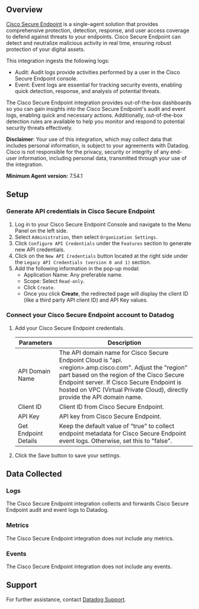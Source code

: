 ## Overview

[Cisco Secure Endpoint][1] is a single-agent solution that provides comprehensive protection, detection, response, and user access coverage to defend against threats to your endpoints. Cisco Secure Endpoint can detect and neutralize malicious activity in real time, ensuring robust protection of your digital assets.

This integration ingests the following logs:
- Audit: Audit logs provide activities performed by a user in the Cisco Secure Endpoint console.
- Event: Event logs are essential for tracking security events, enabling quick detection, response, and analysis of potential threats.

The Cisco Secure Endpoint integration provides out-of-the-box dashboards so you can gain insights into the Cisco Secure Endpoint's audit and event logs, enabling quick and necessary actions. Additionally, out-of-the-box detection rules are available to help you monitor and respond to potential security threats effectively.

**Disclaimer**: Your use of this integration, which may collect data that includes personal information, is subject to your agreements with Datadog. Cisco is not responsible for the privacy, security or integrity of any end-user information, including personal data, transmitted through your use of the integration.

**Minimum Agent version:** 7.54.1

## Setup

### Generate API credentials in Cisco Secure Endpoint

1. Log in to your Cisco Secure Endpoint Console and navigate to the Menu Panel on the left side.
2. Select `Administration`, then select `Organization Settings`.
3. Click `Configure API Credentials` under the `Features` section to generate new API credentials.
4. Click on the `New API Credentials` button located at the right side under the `Legacy API Credentials (version 0 and 1)` section.
5. Add the following information in the pop-up modal:
    - Application Name: Any preferable name.
    - Scope: Select `Read-only`.
    - Click `Create`.
    - Once you click **Create**, the redirected page will display the client ID (like a third party API client ID) and API Key values.

### Connect your Cisco Secure Endpoint account to Datadog

1. Add your Cisco Secure Endpoint credentials.

    | Parameters | Description  |
    | ---------- | ------------ |
    | API Domain Name | The API domain name for Cisco Secure Endpoint Cloud is "api.\<region\>.amp.cisco.com". Adjust the "region" part based on the region of the Cisco Secure Endpoint server. If Cisco Secure Endpoint is hosted on VPC (Virtual Private Cloud), directly provide the API domain name. |
    | Client ID | Client ID from Cisco Secure Endpoint. |
    | API Key | API key from Cisco Secure Endpoint. |
    | Get Endpoint Details | Keep the default value of "true" to collect endpoint metadata for Cisco Secure Endpoint event logs. Otherwise, set this to "false". |

2. Click the Save button to save your settings.

## Data Collected

### Logs

The Cisco Secure Endpoint integration collects and forwards Cisco Secure Endpoint audit and event logs to Datadog.

### Metrics

The Cisco Secure Endpoint integration does not include any metrics.

### Events

The Cisco Secure Endpoint integration does not include any events.

## Support

For further assistance, contact [Datadog Support][2].

[1]: https://www.cisco.com/site/in/en/products/security/endpoint-security/secure-endpoint/index.html
[2]: https://docs.datadoghq.com/help/